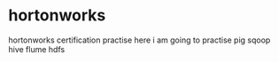 # hortonworks
hortonworks certification practise
here i am going to practise 
pig
sqoop
hive
flume
hdfs 
